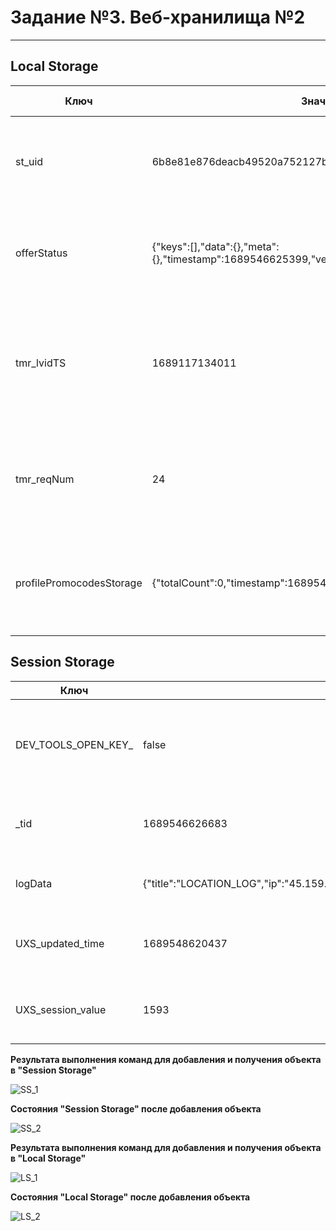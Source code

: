 # Задание №3. Веб-хранилища №2
-------------------------

## Local Storage


| Ключ | Значение | Краткое описание |
|---|---|---|
| st_uid | 6b8e81e876deacb49520a752127bfb7d | Используется для хранения идентификатора пользователя, который был сохранен в браузере |
| offerStatus | {"keys":[],"data":{},"meta":{},"timestamp":1689546625399,"version":"2023.221.0.t1833120835"} | Используется для сохранения статуса предложения, которое было отображено пользователю |
| tmr_lvidTS | 1689117134011 | Может использоваться для хранения временной метки последнего изменения идентификатора (ID) пользователя |
| tmr_reqNum | 24 | Служит для хранения номера запроса, который был отправлен на сервер для обработки |
| profilePromocodesStorage | {"totalCount":0,"timestamp":1689546629769} | Хранит информацию о промокодах, которые были использованы пользователем на сайте или приложении. |

## Session Storage

| Ключ | Значение | Краткое описание |
|---|---|---|
|DEV_TOOLS_OPEN_KEY_ | false | Используется для хранения информации о том, открыта ли панель инструментов разработчика в браузере |
| _tid | 1689546626683 | Используется для отслеживания идентификатора сессии пользователя. |
| logData | {"title":"LOCATION_LOG","ip":"45.159.17.218","platform":"Desktop","detectedRegion":146} | Хранит данные, связанные с логами пользователя |
| UXS_updated_time | 1689548620437 | Cодержит время последнего обновления пользовательского интерфейса (UI) |
| UXS_session_value | 1593 | Cохраняет информацию о состоянии пользовательского интерфейса |

**Результата выполнения команд для добавления и получения объекта в "Session Storage"**

![SS_1](/src/screenshots/SS_1.jpg)

**Состояния "Session Storage" после добавления объекта**

![SS_2](/src/screenshots/SS_2.jpg)

**Результата выполнения команд для добавления и получения объекта в "Local Storage"**

![LS_1](/src/screenshots/LS_1.jpg)

**Состояния "Local Storage" после добавления объекта**

![LS_2](/src/screenshots/LS_2.jpg)




